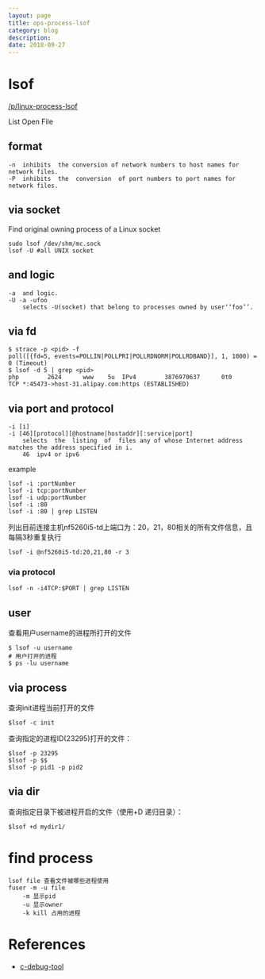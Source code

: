 ```yaml
---
layout: page
title: ops-process-lsof
category: blog
description: 
date: 2018-09-27
---
```

# lsof
[/p/linux-process-lsof](/p/linux-process-lsof)

List Open File

## format

	-n  inhibits  the conversion of network numbers to host names for network files.
	-P  inhibits  the  conversion  of port numbers to port names for network files.

## via socket
Find original owning process of a Linux socket

	sudo lsof /dev/shm/mc.sock
	lsof -U #all UNIX socket

## and logic

	-a	and logic.
	-U -a -ufoo
		selects -U(socket) that belong to processes owned by user‘‘foo’’.

## via fd

	$ strace -p <pid> -f
	poll([{fd=5, events=POLLIN|POLLPRI|POLLRDNORM|POLLRDBAND}], 1, 1000) = 0 (Timeout)
	$ lsof -d 5 | grep <pid>
	php        2624      www    5u  IPv4        3876970637      0t0        TCP *:45473->host-31.alipay.com:https (ESTABLISHED)


## via port and protocol

	-i [i]
	-i [46][protocol][@hostname|hostaddr][:service|port]
		selects  the  listing  of  files any of whose Internet address matches the address specified in i.
		46	ipv4 or ipv6

example

	lsof -i :portNumber
	lsof -i tcp:portNumber
	lsof -i udp:portNumber
	lsof -i :80
	lsof -i :80 | grep LISTEN

列出目前连接主机nf5260i5-td上端口为：20，21，80相关的所有文件信息，且每隔3秒重复执行

	lsof -i @nf5260i5-td:20,21,80 -r 3

### via protocol

	lsof -n -i4TCP:$PORT | grep LISTEN

## user
查看用户username的进程所打开的文件

	$ lsof -u username
	# 用户打开的进程
	$ ps -lu username

## via process
查询init进程当前打开的文件

	$lsof -c init

查询指定的进程ID(23295)打开的文件：

	$lsof -p 23295
	$lsof -p $$
	$lsof -p pid1 -p pid2

## via dir
查询指定目录下被进程开启的文件（使用+D 递归目录）：

	$lsof +d mydir1/

# find process

	lsof file 查看文件被哪些进程使用
	fuser -m -u file
		-m 显示pid
		-u 显示owner
		-k kill 占用的进程


# References
- [c-debug-tool]

[c-debug-tool]: http://linuxtools-rst.readthedocs.org/zh_CN/latest/advance/02_program_debug.html#nm
